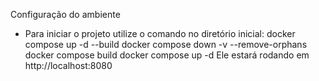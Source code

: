 Configuração do ambiente

- Para iniciar o projeto utilize o comando no diretório inicial: docker compose up -d --build
docker compose down -v --remove-orphans
docker compose build
docker compose up -d
Ele estará rodando em http://localhost:8080
